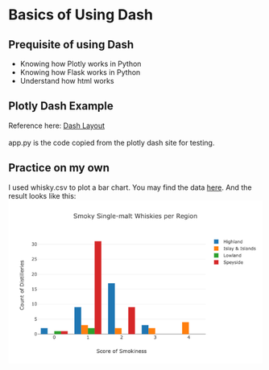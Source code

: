 # Basics of Using Dash

## Prequisite of using Dash
<ul>
	<li> Knowing how Plotly works in Python</li>
	<li> Knowing how Flask works in Python</li>
	<li> Understand how html works</li>
</ul>

## Plotly Dash Example
Reference here: <a href="https://dash.plotly.com/layout">Dash Layout</a>
<br>
<br>
app.py is the code copied from the plotly dash site for testing.

## Practice on my own
I used whisky.csv to plot a bar chart. You may find the data <a href="https://github.com/jacquessham/ScotchWhisky/tree/master/Data">here</a>. And the result looks like this:
<br>
<img src="whisky_dash.png">
